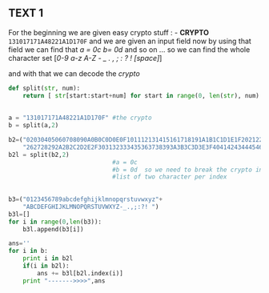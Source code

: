 ## TEXT 1 
 For the beginning we are given easy crypto stuff : - 
 **CRYPTO** 
 	   `131017171A48221A1D170F` 
and we are given an input field now by using that field  we can find that
*a = 0c 
b= 0d* 
and so on ...
so we can find the whole character set  [*0-9 a-z A-Z - _ . , ; : ? ! [space]*] 

and with that we can decode the *crypto*

```python
def split(str, num):
    return [ str[start:start+num] for start in range(0, len(str), num) ]
    
   
a = "131017171A48221A1D170F" #the crypto
b = split(a,2)               

b2=("02030405060708090A0B0C0D0E0F101112131415161718191A1B1C1D1E1F202122232425"+
    "262728292A2B2C2D2E2F303132333435363738393A3B3C3D3E3F404142434445464748")
b2l = split(b2,2)
                             #a = 0c
                             #b = 0d  so we need to break the crypto into a 
                             #list of two character per index 
                             
                             
b3=("0123456789abcdefghijklmnopqrstuvwxyz"+
    "ABCDEFGHIJKLMNOPQRSTUVWXYZ-_.,;:?! ")
b3l=[]
for i in range(0,len(b3)):
    b3l.append(b3[i])

ans=''
for i in b:
    print i in b2l
    if(i in b2l):
        ans += b3l[b2l.index(i)]
    print "------->>>>",ans
```
    
     	     

 	      




<!--stackedit_data:
eyJoaXN0b3J5IjpbLTI5ODE0Mzk3N119
-->
